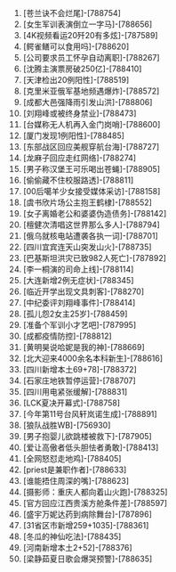 
1. [苍兰诀不会烂尾]-[788754]
1. [女生军训表演倒立一字马]-[788656]
1. [4K视频看运20歼20有多炫]-[787589]
1. [鳄雀鳝可以食用吗]-[788620]
1. [公司要求员工怀孕自动离职]-[788267]
1. [沈腾主演票房破250亿]-[788410]
1. [天津检出20例阳性]-[788519]
1. [克里米亚俄军基地频遇爆炸]-[788572]
1. [成都大邑强降雨引发山洪]-[788806]
1. [刘翔峰或被终身禁业]-[788473]
1. [台媒称无人机再入金门岗哨]-[788600]
1. [厦门发现1例阳性]-[788485]
1. [东部战区回应美舰穿航台海]-[788727]
1. [龙麻子回应走红网络]-[788274]
1. [男子称汉堡王可乐喝出苍蝇]-[788905]
1. [偷偷藏不住校服路透]-[788811]
1. [00后噶羊少女接受媒体采访]-[788158]
1. [虞书欣片场公主抱王鹤棣]-[788552]
1. [女子离婚老公和婆婆伪造债务]-[788142]
1. [檀健次清唱这世界那么多人]-[788794]
1. [俄乌就核电站遭袭各执一词]-[788701]
1. [四川宜宾连天山突发山火]-[788735]
1. [巴基斯坦洪灾已致982人死亡]-[787892]
1. [李一桐演的司命上线]-[788114]
1. [大连新增2例无症状]-[788345]
1. [临近开学出现文具刺客]-[788270]
1. [中纪委评刘翔峰事件]-[788414]
1. [孤儿怨2女主25岁]-[788459]
1. [准备个军训小才艺吧]-[787995]
1. [成都疫情防控]-[788812]
1. [黄明昊说哈妮是我的神]-[788669]
1. [北大迎来4000余名本科新生]-[788616]
1. [四川新增本土69+78]-[788372]
1. [石家庄地铁暂停运营]-[788707]
1. [四川用电紧张缓解]-[788831]
1. [LCK夏决开幕式]-[788758]
1. [今年第11号台风轩岚诺生成]-[788891]
1. [狼队战胜WB]-[756930]
1. [男子抱婴儿欲跳楼被救下]-[787905]
1. [爱让高傲者低头胆怯者勇敢]-[788413]
1. [全网怒怼走地鸡]-[788405]
1. [priest是兼职作者]-[788633]
1. [谁能捂住周深的嘴]-[788623]
1. [摄影师：重庆人都向着山火跑]-[788325]
1. [官方回应江西贵溪方舱条件差]-[788597]
1. [盛宇万妮达药到病除舞台]-[787896]
1. [31省区市新增259+1035]-[788361]
1. [冬瓜的神仙吃法]-[788435]
1. [河南新增本土2+52]-[788376]
1. [梁静茹夏日歌会爆哭预警]-[788635]